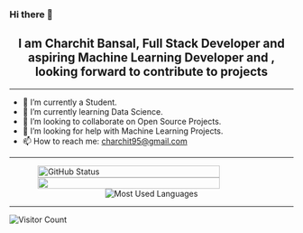 ### Hi there 👋

<h2 align="center"> I am Charchit Bansal, Full Stack Developer and aspiring Machine Learning Developer and , looking forward to contribute to projects</h2>

_______________
- 🔭 I’m currently a Student.
- 🌱 I’m currently learning Data Science.
- 👯 I’m looking to collaborate on Open Source Projects.
- 🤔 I’m looking for help with Machine Learning Projects.
- 📫 How to reach me: charchit95@gmail.com

_______________

<p style="display: flex; flex-direction: column; align-items: center; justify-content: center; width: 100%">
<img width="80%" src="https://github-readme-stats.vercel.app/api?username=charchit95&show_icons=true&theme=radical&hide=stars&count_private=true" alt="GitHub Status"/>
<img width="80%" src="https://github-readme-streak-stats.herokuapp.com?user=charchit95&theme=radical&hide_border=true&date_format=M%20j%5B%2C%20Y%5D" >
<img src = "https://github-readme-stats.vercel.app/api/top-langs/?username=charchit95&show_icons=true&layout=compact&theme=radical" alt="Most Used Languages">
</p>

_______________

![Visitor Count](https://profile-counter.glitch.me/charchit95/count.svg)
